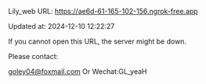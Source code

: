 Lily_web URL: https://ae6d-61-165-102-156.ngrok-free.app

Updated at: 2024-12-10 12:22:27

If you cannot open this URL, the server might be down.

Please contact: 

goley04@foxmail.com Or Wechat:GL_yeaH